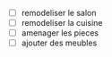 - [ ] remodeliser le salon
- [ ] remodeliser la cuisine
- [ ] amenager les pieces
- [ ] ajouter des meubles